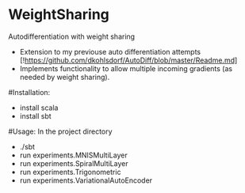 # WeightSharing
Autodifferentiation with weight sharing

+ Extension to my previouse auto differentiation attempts [!https://github.com/dkohlsdorf/AutoDiff/blob/master/Readme.md]
+ Implements functionality to allow multiple incoming gradients (as needed by weight sharing).


#Installation:
+ install scala
+ install sbt

#Usage:
In the project directory
+ ./sbt
+ run experiments.MNISMultiLayer
+ run experiments.SpiralMultiLayer
+ run experiments.Trigonometric
+ run experiments.VariationalAutoEncoder
